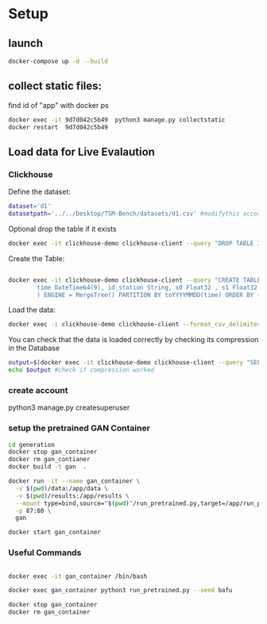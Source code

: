# Setup 

## launch
```bash
docker-compose up -d --build
```  
## collect static files:
find id of "app" with docker ps
```bash
docker exec -it 9d7d042c5b49  python3 manage.py collectstatic
docker restart  9d7d042c5b49
```  
## Load data for Live Evalaution 

### Clickhouse

Define the dataset:
```bash
dataset='d1'
datasetpath='../../Desktop/TSM-Bench/datasets/d1.csv' #modifythis accordingly
```  

Optional drop the table if it exists
```bash 
docker exec -it clickhouse-demo clickhouse-client --query "DROP TABLE IF EXISTS $dataset;"
```  

Create the Table:
```bash

docker exec -it clickhouse-demo clickhouse-client --query "CREATE TABLE IF NOT EXISTS $dataset (  \
        time DateTime64(9), id_station String, s0 Float32 , s1 Float32 , s2 Float32 , s3 Float32 , s4 Float32 , s5 Float32 , s6 Float32 , s7 Float32 , s8 Float32 , s9 Float32 , s10 Float32 , s11 Float32 , s12 Float32 , s13 Float32 , s14 Float32 , s15 Float32 , s16 Float32 , s17 Float32 , s18 Float32 , s19 Float32 , s20 Float32 , s21 Float32 , s22 Float32 , s23 Float32 , s24 Float32 , s25 Float32 , s26 Float32 , s27 Float32 , s28 Float32 , s29 Float32 , s30 Float32 , s31 Float32 , s32 Float32 , s33 Float32 , s34 Float32 , s35 Float32 , s36 Float32 , s37 Float32 , s38 Float32 , s39 Float32 , s40 Float32 , s41 Float32 , s42 Float32 , s43 Float32 , s44 Float32 , s45 Float32 , s46 Float32 , s47 Float32 , s48 Float32 , s49 Float32 , s50 Float32 , s51 Float32 , s52 Float32 , s53 Float32 , s54 Float32 , s55 Float32 , s56 Float32 , s57 Float32 , s58 Float32 , s59 Float32 , s60 Float32 , s61 Float32 , s62 Float32 , s63 Float32 , s64 Float32 , s65 Float32 , s66 Float32 , s67 Float32 , s68 Float32 , s69 Float32 , s70 Float32 , s71 Float32 , s72 Float32 , s73 Float32 , s74 Float32 , s75 Float32 , s76 Float32 , s77 Float32 , s78 Float32 , s79 Float32 , s80 Float32 , s81 Float32 , s82 Float32 , s83 Float32 , s84 Float32 , s85 Float32 , s86 Float32 , s87 Float32 , s88 Float32 , s89 Float32 , s90 Float32 , s91 Float32 , s92 Float32 , s93 Float32 , s94 Float32 , s95 Float32 , s96 Float32 , s97 Float32 , s98 Float32 , s99 Float32 \
        ) ENGINE = MergeTree() PARTITION BY toYYYYMMDD(time) ORDER BY (id_station, time) Primary key (id_station, time);"

```  

Load the data:
```bash
docker exec -i clickhouse-demo clickhouse-client --format_csv_delimiter="," -q "INSERT INTO $dataset FORMAT CSV" < $datasetpath
```  

You can check that the data is loaded correctly by checking its compression in the Database
```bash
output=$(docker exec -it clickhouse-demo clickhouse-client --query "SELECT table, formatReadableSize(sum(bytes)) as size FROM system.parts WHERE active AND table='$dataset' GROUP BY table;")
echo $output #check if compression worked
```  


### create account
python3 manage.py createsuperuser


### setup the pretrained GAN Container
```bash
cd generation
docker stop gan_container
docker rm gan_contianer
docker build -t gan  .
```  

```bash
docker run -it --name gan_container \
  -v $(pwd)/data:/app/data \
  -v $(pwd)/results:/app/results \
  --mount type=bind,source="$(pwd)"/run_pretrained.py,target=/app/run_pretrained.py \
  -p 87:80 \
  gan 

docker start gan_container
```  

### Useful Commands
```bash

docker exec -it gan_container /bin/bash 

docker exec gan_container python3 run_pretrained.py --seed bafu

docker stop gan_container  
docker rm gan_container 
```  